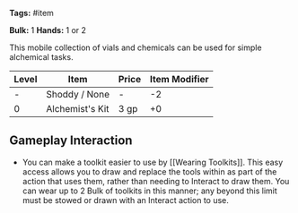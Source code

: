 **Tags:** #item

**Bulk:** 1
**Hands:** 1 or 2

This mobile collection of vials and chemicals can be used for simple alchemical tasks.

| **Level** | **Item**             | **Price** | **Item Modifier** |
| --------- | -------------------- | --------- | ----------------- |
| -         | Shoddy / None        | -         | -2                |
| 0         | Alchemist's Kit      | 3 gp      | +0                |

## Gameplay Interaction

- You can make a toolkit easier to use by [[Wearing Toolkits]]. This easy access allows you to draw and replace the tools within as part of the action that uses them, rather than needing to Interact to draw them. You can wear up to 2 Bulk of toolkits in this manner; any beyond this limit must be stowed or drawn with an Interact action to use.